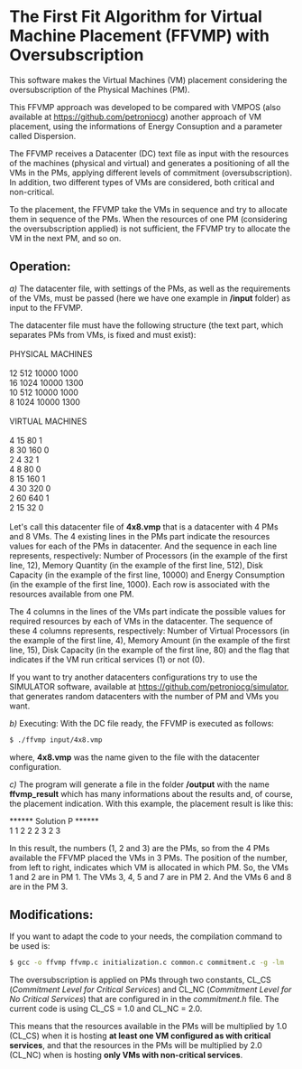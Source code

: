 # The First Fit Algorithm for Virtual Machine Placement (FFVMP) with Oversubscription

This software makes the Virtual Machines (VM) placement considering the oversubscription of the Physical Machines (PM).

This FFVMP approach was developed to be compared with VMPOS (also available at https://github.com/petroniocg) another approach of VM placement, using the informations of Energy Consuption and a parameter called Dispersion.

The FFVMP receives a Datacenter (DC) text file as input with the resources of the machines (physical and virtual) and generates a positioning of all the VMs in the PMs, applying different levels of commitment (oversubscription). In addition, two different types of VMs are considered, both critical and non-critical.

To the placement, the FFVMP take the VMs in sequence and try to allocate them in sequence of the PMs. When the resources of one PM (considering the oversubscription applied) is not sufficient, the FFVMP try to allocate the VM in the next PM, and so on.

## Operation:

_a)_ The datacenter file, with settings of the PMs, as well as the requirements of the VMs, must be passed (here we have one example in **/input** folder) as input to the FFVMP.

The datacenter file must have the following structure (the text part, which separates PMs from VMs, is fixed and must exist):
<br>
<br>
PHYSICAL MACHINES
<br><br>
12	512	10000	1000<br>
16	1024	10000	1300<br>
10	512	10000	1000<br>
8	1024	10000	1300<br>
<br>
VIRTUAL MACHINES
<br><br>
4	15	80	1<br>
8	30	160	0<br>
2	4	32	1<br>
4	8	80	0<br>
8	15	160	1<br>
4	30	320	0<br>
2	60	640	1<br>
2	15	32	0<br>
<br>
Let's call this datacenter file of **4x8.vmp** that is a datacenter with 4 PMs and 8 VMs. The 4 existing lines in the PMs part indicate the resources values for each of the PMs in datacenter. And the sequence in each line represents, respectively: Number of Processors (in the example of the first line, 12), Memory Quantity (in the example of the first line, 512), Disk Capacity (in the example of the first line, 10000) and Energy Consumption (in the example of the first line, 1000). Each row is associated with the resources available from one PM.

The 4 columns in the lines of the VMs part indicate the possible values for required resources by each of VMs in the datacenter. The sequence of these 4 columns represents, respectively: Number of Virtual Processors (in the example of the first line, 4), Memory Amount (in the example of the first line, 15), Disk Capacity (in the example of the first line, 80) and the flag that indicates if the VM run critical services (1) or not (0).

If you want to try another datacenters configurations try to use the SIMULATOR software, available at https://github.com/petroniocg/simulator, that generates random datacenters with the number of PM and VMs you want.

_b)_ Executing: With the DC file ready, the FFVMP is executed as follows:


```sh
$ ./ffvmp input/4x8.vmp
```

where, **4x8.vmp** was the name given to the file with the datacenter configuration.

_c)_ The program will generate a file in the folder **/output** with the name **ffvmp_result** which has many informations about the results and, of course, the placement indication. With this example, the placement result is like this:

****** Solution P ******<br>
1 1 2 2 2 3 2 3<br>

In this result, the numbers (1, 2 and 3) are the PMs, so from the 4 PMs available the FFVMP placed the VMs in 3 PMs. The position of the number, from left to right, indicates which VM is allocated in which PM. So, the VMs 1 and 2 are in PM 1. The VMs 3, 4, 5 and 7 are in PM 2. And the VMs 6 and 8 are in the PM 3.

## Modifications:

If you want to adapt the code to your needs, the compilation command to be used is:

```sh
$ gcc -o ffvmp ffvmp.c initialization.c common.c commitment.c -g -lm
```

The oversubscription is applied on PMs through two constants, CL_CS (*Commitment Level for Critical Services*) and CL_NC (*Commitment Level for No Critical Services*) that are configured in in the *commitment.h* file. The current code is using CL_CS = 1.0 and CL_NC = 2.0.

This means that the resources available in the PMs will be multiplied by 1.0 (CL_CS) when it is hosting **at least one VM configured as with critical services**, and that the resources in the PMs will be multiplied by 2.0 (CL_NC) when is hosting **only VMs with non-critical services**.
